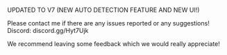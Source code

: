 UPDATED TO V7 (NEW AUTO DETECTION FEATURE AND NEW UI!)

Please contact me if there are any issues reported or any suggestions!
Discord: discord.gg/Hyt7Ujk

We recommend leaving some feedback which we would really appreciate!
